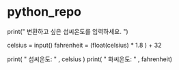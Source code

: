 # python_repo

print(" 변환하고 싶은 섭씨온도를 입력하세요. ")

celsius = input()
fahrenheit = (float(celsius) * 1.8 ) + 32

print( " 섭씨온도: " , celsius )
print( " 화씨온도: " , fahrenheit)
